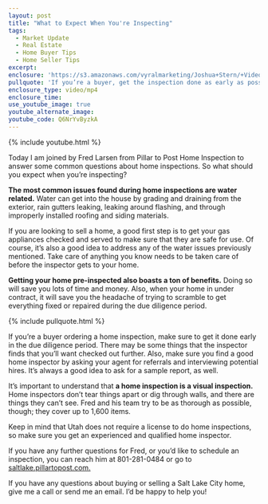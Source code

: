 ```yaml
---
layout: post
title: "What to Expect When You're Inspecting"
tags:
  - Market Update
  - Real Estate
  - Home Buyer Tips
  - Home Seller Tips
excerpt:
enclosure: 'https://s3.amazonaws.com/vyralmarketing/Joshua+Stern/+Videos/January/Salt+Lake+County+Real+Estate+Agent-+What+to+Expect+When+Youre+Inspecting.mp4'
pullquote: 'If you’re a buyer, get the inspection done as early as possible.'
enclosure_type: video/mp4
enclosure_time:
use_youtube_image: true
youtube_alternate_image:
youtube_code: Q6NrYvByzkA
---
```



{% include youtube.html %}

Today I am joined by Fred Larsen from Pillar to Post Home Inspection to answer some common questions about home inspections. So what should you expect when you’re inspecting?

**The most common issues found during home inspections are water related.** Water can get into the house by grading and draining from the exterior, rain gutters leaking, leaking around flashing, and through improperly installed roofing and siding materials.

If you are looking to sell a home, a good first step is to get your gas appliances checked and served to make sure that they are safe for use. Of course, it’s also a good idea to address any of the water issues previously mentioned. Take care of anything you know needs to be taken care of before the inspector gets to your home.

**Getting your home pre-inspected also boasts a ton of benefits.** Doing so will save you lots of time and money. Also, when your home in under contract, it will save you the headache of trying to scramble to get everything fixed or repaired during the due diligence period.

{% include pullquote.html %}

If you’re a buyer ordering a home inspection, make sure to get it done early in the due diligence period. There may be some things that the inspector finds that you’ll want checked out further. Also, make sure you find a good home inspector by asking your agent for referrals and interviewing potential hires. It’s always a good idea to ask for a sample report, as well.

It’s important to understand that **a home inspection is a visual inspection.** Home inspectors don’t tear things apart or dig through walls, and there are things they can’t see. Fred and his team try to be as thorough as possible, though; they cover up to 1,600 items.

Keep in mind that Utah does not require a license to do home inspections, so make sure you get an experienced and qualified home inspector.

If you have any further questions for Fred, or you’d like to schedule an inspection, you can reach him at 801-281-0484 or go to [saltlake.pillartopost.com.](https://saltlake.pillartopost.com/home)

If you have any questions about buying or selling a Salt Lake City home, give me a call or send me an email. I’d be happy to help you!